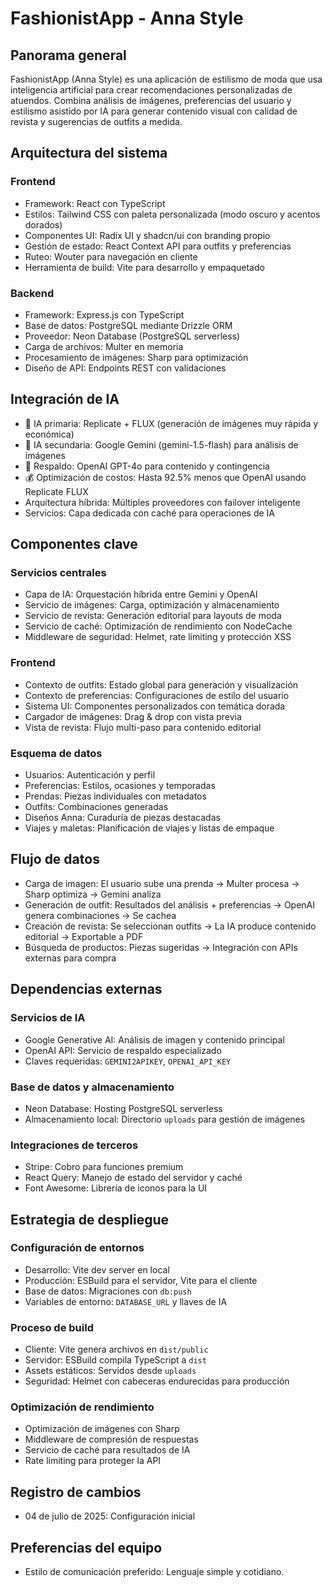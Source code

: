 # FashionistApp - Anna Style

## Panorama general
FashionistApp (Anna Style) es una aplicación de estilismo de moda que usa inteligencia artificial para crear recomendaciones personalizadas de atuendos. Combina análisis de imágenes, preferencias del usuario y estilismo asistido por IA para generar contenido visual con calidad de revista y sugerencias de outfits a medida.

## Arquitectura del sistema

### Frontend
- Framework: React con TypeScript
- Estilos: Tailwind CSS con paleta personalizada (modo oscuro y acentos dorados)
- Componentes UI: Radix UI y shadcn/ui con branding propio
- Gestión de estado: React Context API para outfits y preferencias
- Ruteo: Wouter para navegación en cliente
- Herramienta de build: Vite para desarrollo y empaquetado

### Backend
- Framework: Express.js con TypeScript
- Base de datos: PostgreSQL mediante Drizzle ORM
- Proveedor: Neon Database (PostgreSQL serverless)
- Carga de archivos: Multer en memoria
- Procesamiento de imágenes: Sharp para optimización
- Diseño de API: Endpoints REST con validaciones

## Integración de IA
- 🚀 IA primaria: Replicate + FLUX (generación de imágenes muy rápida y económica)
- 🤖 IA secundaria: Google Gemini (gemini-1.5-flash) para análisis de imágenes
- 🎯 Respaldo: OpenAI GPT-4o para contenido y contingencia
- 💰 Optimización de costos: Hasta 92.5% menos que OpenAI usando Replicate FLUX
- Arquitectura híbrida: Múltiples proveedores con failover inteligente
- Servicios: Capa dedicada con caché para operaciones de IA

## Componentes clave

### Servicios centrales
- Capa de IA: Orquestación híbrida entre Gemini y OpenAI
- Servicio de imágenes: Carga, optimización y almacenamiento
- Servicio de revista: Generación editorial para layouts de moda
- Servicio de caché: Optimización de rendimiento con NodeCache
- Middleware de seguridad: Helmet, rate limiting y protección XSS

### Frontend
- Contexto de outfits: Estado global para generación y visualización
- Contexto de preferencias: Configuraciones de estilo del usuario
- Sistema UI: Componentes personalizados con temática dorada
- Cargador de imágenes: Drag & drop con vista previa
- Vista de revista: Flujo multi-paso para contenido editorial

### Esquema de datos
- Usuarios: Autenticación y perfil
- Preferencias: Estilos, ocasiones y temporadas
- Prendas: Piezas individuales con metadatos
- Outfits: Combinaciones generadas
- Diseños Anna: Curaduría de piezas destacadas
- Viajes y maletas: Planificación de viajes y listas de empaque

## Flujo de datos
- Carga de imagen: El usuario sube una prenda → Multer procesa → Sharp optimiza → Gemini analiza
- Generación de outfit: Resultados del análisis + preferencias → OpenAI genera combinaciones → Se cachea
- Creación de revista: Se seleccionan outfits → La IA produce contenido editorial → Exportable a PDF
- Búsqueda de productos: Piezas sugeridas → Integración con APIs externas para compra

## Dependencias externas

### Servicios de IA
- Google Generative AI: Análisis de imagen y contenido principal
- OpenAI API: Servicio de respaldo especializado
- Claves requeridas: `GEMINI2APIKEY`, `OPENAI_API_KEY`

### Base de datos y almacenamiento
- Neon Database: Hosting PostgreSQL serverless
- Almacenamiento local: Directorio `uploads` para gestión de imágenes

### Integraciones de terceros
- Stripe: Cobro para funciones premium
- React Query: Manejo de estado del servidor y caché
- Font Awesome: Librería de iconos para la UI

## Estrategia de despliegue

### Configuración de entornos
- Desarrollo: Vite dev server en local
- Producción: ESBuild para el servidor, Vite para el cliente
- Base de datos: Migraciones con `db:push`
- Variables de entorno: `DATABASE_URL` y llaves de IA

### Proceso de build
- Cliente: Vite genera archivos en `dist/public`
- Servidor: ESBuild compila TypeScript a `dist`
- Assets estáticos: Servidos desde `uploads`
- Seguridad: Helmet con cabeceras endurecidas para producción

### Optimización de rendimiento
- Optimización de imágenes con Sharp
- Middleware de compresión de respuestas
- Servicio de caché para resultados de IA
- Rate limiting para proteger la API

## Registro de cambios
- 04 de julio de 2025: Configuración inicial

## Preferencias del equipo
- Estilo de comunicación preferido: Lenguaje simple y cotidiano.
